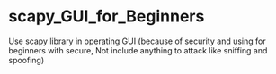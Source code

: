# scapy_GUI_for_Beginners
Use scapy library in operating GUI (because of  security and using for beginners with secure,  Not include anything to attack like sniffing and spoofing)
